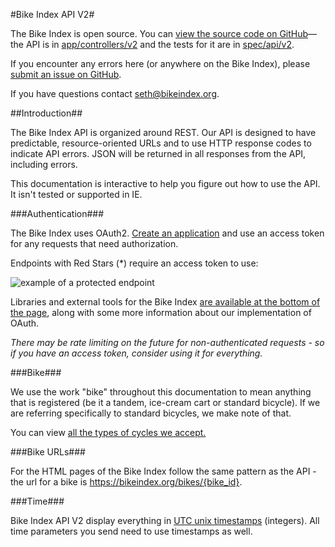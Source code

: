#Bike Index API V2#

The Bike Index is open source. You can [view the source code on GitHub](https://github.com/bikeindex/bike_index)&mdash;the API is in [app/controllers/v2](https://github.com/bikeindex/bike_index/tree/master/app/controllers/api/v2) and the tests for it are in [spec/api/v2](https://github.com/bikeindex/bike_index/tree/master/spec/api/v2).

If you encounter any errors here (or anywhere on the Bike Index), please [submit an issue on GitHub](https://github.com/bikeindex/bike_index/issues/new).

If you have questions contact [seth@bikeindex.org](mailto:seth@bikeindex.org").


##Introduction##

The Bike Index API is organized around REST. Our API is designed to have predictable, resource-oriented URLs and to use HTTP response codes to indicate API errors. JSON will be returned in all responses from the API, including errors.

This documentation is interactive to help you figure out how to use the API. It isn't tested or supported in IE.


###Authentication###

The Bike Index uses OAuth2. <a href="#applications_list" class="scroll-link">Create an application</a> and use an access token for any requests that need authorization.

Endpoints with Red Stars (<span class="accstr">*</span>) require an access token to use:

<img alt="example of a protected endpoint" src="/assets/updated/documentation/protected_endpoint.png" class="protected-endpoint-img">

Libraries and external tools for the Bike Index <a href="#authentication_notes" class="scroll-link">are available at the bottom of the page</a>, along with some more information about our implementation of OAuth.

*There may be rate limiting on the future for non-authenticated requests - so if you have an access token, consider using it for everything.*


###Bike###

We use the work "bike" throughout this documentation to mean anything that is registered (be it a tandem, ice-cream cart or standard bicycle). If we are referring specifically to standard bicycles, we make note of that.

You can view <a href="#selections_GET_version_selections_cycle_types_format_get_2" class="scroll-link">all the types of cycles we accept.</a>


###Bike URLs###

For the HTML pages of the Bike Index follow the same pattern as the API - the url for a bike is https://bikeindex.org/bikes/{bike_id}.


###Time###

Bike Index API V2 display everything in <a href="https://en.wikipedia.org/wiki/Unix_time" target="_blank">UTC unix timestamps</a> (integers). All time parameters you send need to use timestamps as well.